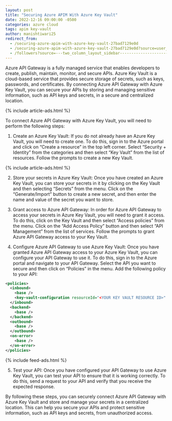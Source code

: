 ```yaml
---
layout: post
title: "Securing Azure APIM With Azure Key Vault"
date: 2022-12-16 09:00:00 -0500
categories: azure cloud
tags: apim key-vault
author: manishtiwari25
redirect_from:
  - /securing-azure-apim-with-azure-key-vault-27bad7129e0d
  - /securing-azure-apim-with-azure-key-vault-27bad7129e0d?source=user_profile---------0----------------------------
  - /followers?source=---two_column_layout_sidebar----------------------------------
---
```


Azure API Gateway is a fully managed service that enables developers to create, publish, maintain, monitor, and secure APIs. Azure Key Vault is a cloud-based service that provides secure storage of secrets, such as keys, passwords, and certificates. By connecting Azure API Gateway with Azure Key Vault, you can secure your APIs by storing and managing sensitive information, such as API keys and secrets, in a secure and centralized location.

{% include article-ads.html %}

To connect Azure API Gateway with Azure Key Vault, you will need to perform the following steps:

1. Create an Azure Key Vault: If you do not already have an Azure Key Vault, you will need to create one. To do this, sign in to the Azure portal and click on “Create a resource” in the top left corner. Select “Security + Identity” from the categories and then select “Key Vault” from the list of resources. Follow the prompts to create a new Key Vault.

{% include article-ads.html %}

2. Store your secrets in Azure Key Vault: Once you have created an Azure Key Vault, you can store your secrets in it by clicking on the Key Vault and then selecting “Secrets” from the menu. Click on the “Generate/Import” button to create a new secret, and then enter the name and value of the secret you want to store.

3. Grant access to Azure API Gateway: In order for Azure API Gateway to access your secrets in Azure Key Vault, you will need to grant it access. To do this, click on the Key Vault and then select “Access policies” from the menu. Click on the “Add Access Policy” button and then select “API Management” from the list of services. Follow the prompts to grant Azure API Gateway access to your Key Vault.

4. Configure Azure API Gateway to use Azure Key Vault: Once you have granted Azure API Gateway access to your Azure Key Vault, you can configure your API Gateway to use it. To do this, sign in to the Azure portal and navigate to your API Gateway. Select the API you want to secure and then click on “Policies” in the menu. Add the following policy to your API:

```xml
<policies>
  <inbound>
    <base />
    <key-vault-configuration resourceId="<YOUR KEY VAULT RESOURCE ID>" secretName="<YOUR SECRET NAME>" />
  </inbound>
  <backend>
    <base />
  </backend>
  <outbound>
    <base />
  </outbound>
  <on-error>
    <base />
  </on-error>
</policies>
```

{% include feed-ads.html %}

5. Test your API: Once you have configured your API Gateway to use Azure Key Vault, you can test your API to ensure that it is working correctly. To do this, send a request to your API and verify that you receive the expected response.

By following these steps, you can securely connect Azure API Gateway with Azure Key Vault and store and manage your secrets in a centralized location. This can help you secure your APIs and protect sensitive information, such as API keys and secrets, from unauthorized access.
